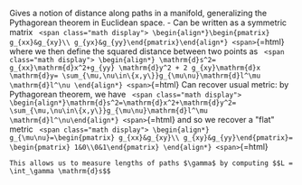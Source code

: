 












Gives a notion of distance along paths in a manifold, generalizing the Pythagorean theorem in Euclidean space. - Can be written as a symmetric matrix `
<span class="math display">
\begin{align*}\begin{pmatrix} g_{xx}&g_{xy}\\ g_{yx}&g_{yy}\end{pmatrix}\end{align*}
<span>`{=html} where we then define the squared distance between two points as `
<span class="math display">
\begin{align*}
    \mathrm{d}s^2= g_{xx}\mathrm{d}x^2+g_{yy} \mathrm{d}y^2 + 2 g_{xy}\mathrm{d}x \mathrm{d}y= \sum_{\mu,\nu\in\{x,y\}}g_{\mu\nu}\mathrm{d}l^\mu \mathrm{d}l^\nu
    \end{align*}
<span>`{=html} Can recover usual metric: by Pythagorean theorem, we have `
<span class="math display">
\begin{align*}\mathrm{d}s^2=\mathrm{d}x^2+\mathrm{d}y^2= \sum_{\mu,\nu\in\{x,y\}}g_{\mu\nu}\mathrm{d}l^\mu \mathrm{d}l^\nu\end{align*}
<span>`{=html} and so we recover a "flat" metric `
<span class="math display">
\begin{align*}
    g_{\mu\nu}=\begin{pmatrix} g_{xx}&g_{xy}\\ g_{xy}&g_{yy}\end{pmatrix}= \begin{pmatrix} 1&0\\0&1\end{pmatrix}
    \end{align*}
<span>`{=html}

    This allows us to measure lengths of paths $\gamma$ by computing $$L = \int_\gamma \mathrm{d}s$$
